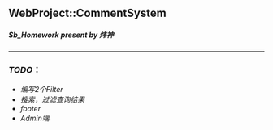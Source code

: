 ## WebProject::CommentSystem

##### ***Sb_Homework*** present by ***炜神***

---

### *TODO*：

* *编写2个Filter*
* *搜索，过滤查询结果*
* *footer*
* *Admin端*



